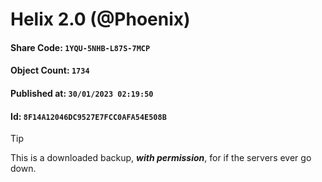 # Helix 2.0 (@Phoenix)

#### Share Code: ```1YQU-5NHB-L87S-7MCP```
#### Object Count: ```1734```
#### Published at: ```30/01/2023 02:19:50```
#### Id: ```8F14A12046DC9527E7FCC0AFA54E508B```

> [!TIP]
> This is a downloaded backup, ***with permission***, for if the servers ever go down.
